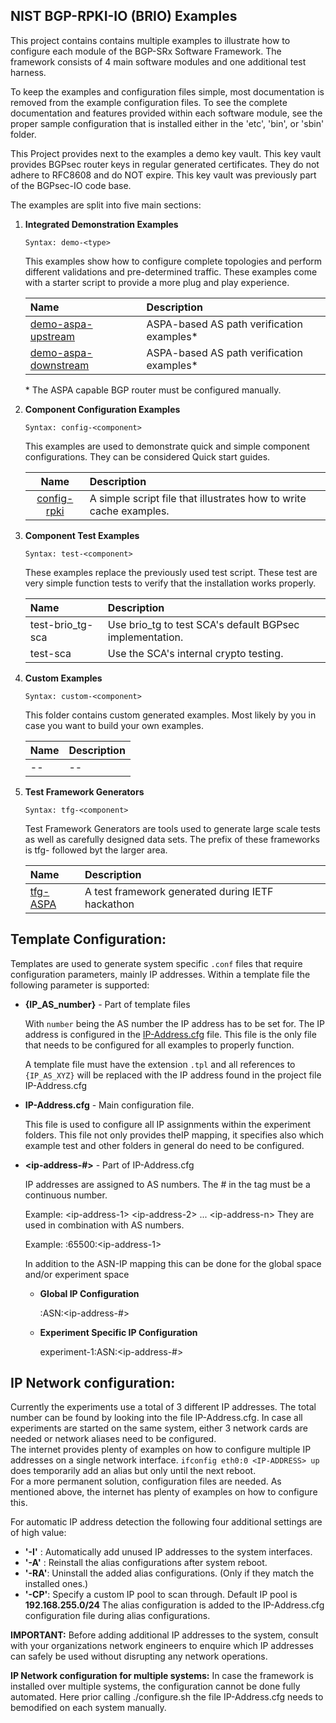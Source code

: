 ## NIST BGP-RPKI-IO (BRIO) Examples

This project contains contains multiple examples to illustrate how
to configure each module of the BGP-SRx Software Framework.
The framework consists of 4 main software modules and one additional
test harness.

To keep the examples and configuration files simple, most documentation is
removed from the example configuration files. To see the complete 
documentation and features provided within each software module, see the 
proper sample configuration that is installed either in the 'etc', 'bin', 
or 'sbin' folder.

This Project provides next to the examples a demo key vault. This key vault 
provides BGPsec router keys in regular generated certificates. They do not 
adhere to RFC8608 and do NOT expire. This key vault was previously part of 
the BGPsec-IO code base.

The examples are split into five main sections:

1)  **Integrated Demonstration Examples**  
    ```
    Syntax: demo-<type>
    ```
    This examples show how to configure complete topologies and perform 
    different validations and pre-determined traffic. 
    These examples come with a starter script to provide a more plug and 
    play experience.

    | Name | Description |
    | :--  | :---------- |
    | [demo-aspa-upstream](demo-aspa-upstream/README.tpl.md)     | ASPA-based AS path verification examples* |
    | [demo-aspa-downstream](demo-aspa-downstream/README.tpl.md) | ASPA-based AS path verification examples* |

    \* The ASPA capable BGP router must be configured manually.
2)  **Component Configuration Examples**
    ```
    Syntax: config-<component>
    ```
    This examples are used to demonstrate quick and simple component 
    configurations. They can be considered Quick start guides.

    | Name | Description |
    | :--: | :---------- |
    | [config-rpki](config-rpki/README.md)| A simple script file that illustrates how to write cache examples. |

3)  **Component Test Examples**
    ```
    Syntax: test-<component>
    ```
    These examples replace the previously used test script. These test 
    are very simple function tests to verify that the installation works 
    properly.

    | Name | Description |
    | :--- | :---------- |
    | test-brio_tg-sca | Use brio_tg to test SCA's default BGPsec implementation.|
    | test-sca         | Use the SCA's internal crypto testing. |

4)  **Custom Examples**
    ```
    Syntax: custom-<component>
    ```
    This folder contains custom generated examples. Most likely by you in case 
    you want to build your own examples.
    
    | Name | Description |
    | :--  | :---------- |
    | --   | -- |

5) **Test Framework Generators**
    ```
    Syntax: tfg-<component>
    ```
    Test Framework Generators are tools used to generate large scale tests
    as well as carefully designed data sets. The prefix of these frameworks
    is tfg- followed byt the larger area.
    
    | Name | Description |
    | :--  | :---------- |
    | [tfg-ASPA](tfg-aspa/README.md) | A test framework generated during IETF hackathon |

## Template Configuration:

Templates are used to generate system specific ```.conf``` files that require
configuration parameters, mainly IP addresses. Within a template file the 
following parameter is supported:

* **{IP_AS_number}** - Part of template files

  With ```number``` being the AS number the IP address has to be set for. The
  IP address is configured in the [IP-Address.cfg](IP-Address.cfg) file. 
  This file is the only file that needs to be configured for all examples to 
  properly function.

  A template file must have the extension ```.tpl``` and all references to 
  ```{IP_AS_XYZ}``` will be replaced with the IP address found in the project
  file IP-Address.cfg

* **IP-Address.cfg** - Main configuration file.

  This file is used to configure all IP assignments within the experiment 
  folders.
  This file not only provides theIP mapping, it specifies also which example 
  test and other folders in general do need to be configured.

* **\<ip-address-#\>** - Part of IP-Address.cfg

  IP addresses are assigned to AS numbers. The # in the tag must be a continuous 
  number.

  Example: \<ip-address-1\> \<ip-address-2\> ... \<ip-address-n\>
  They are used in combination with AS numbers.

  Example: :65500:\<ip-address-1\>

  In addition to the ASN-IP mapping this can be done for the global space and/or 
  experiment space
  
  * **Global IP Configuration**

    :ASN:\<ip-address-#\>

  * **Experiment Specific IP Configuration**

    experiment-1:ASN:\<ip-address-#\>
  
## IP Network configuration:
  
Currently the experiments use a total of 3 different IP addresses. The total 
number can be found by looking into the file IP-Address.cfg. In case all 
experiments are started on the same system, either 3 network cards are needed 
or network aliases need to be configured.  
The internet provides plenty of examples on how to configure multiple IP 
addresses on a single network interface. ```ifconfig eth0:0 <IP-ADDRESS> up```
does temporarily add an alias but only until the next reboot.  
For a more permanent solution, configuration files are needed. As mentioned 
above, the internet has plenty of examples on how to configure this.

For automatic IP address detection the following four additional settings are 
of high value:
* **'-I'** : Automatically add unused IP addresses to the system interfaces.
* **'-A'** : Reinstall the alias configurations after system reboot.
* **'-RA'**: Uninstall the added alias configurations. (Only if they match the installed ones.)
* **'-CP'**: Specify a custom IP pool to scan through. Default IP pool is **192.168.255.0/24**
The alias configuration is added to the IP-Address.cfg configuration file during alias configurations.

**IMPORTANT:**
Before adding additional IP addresses to the system, consult with your 
organizations network engineers to enquire which IP addresses can safely be 
used without disrupting any network operations.

**IP Network configuration for multiple systems:**
In case the framework is installed over multiple systems, the configuration 
cannot be done fully automated. Here prior calling ./configure.sh the file 
IP-Address.cfg needs to bemodified on each system manually.